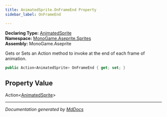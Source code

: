 ```yaml
---
title: AnimatedSprite.OnFrameEnd Property
sidebar_label: OnFrameEnd

---
```


**Declaring Type:** [AnimatedSprite](../)  
**Namespace:** [MonoGame.Aseprite.Sprites](../../)  
**Assembly:** MonoGame.Aseprite

Gets or Sets an Action method to invoke at the end of each frame of animation.

```csharp
public Action<AnimatedSprite> OnFrameEnd { get; set; }
```

## Property Value

Action\<[AnimatedSprite](../)\>

___

*Documentation generated by [MdDocs](https://github.com/ap0llo/mddocs)*
